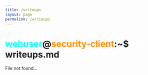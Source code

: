 ```yaml
---
title: /writeups
layout: page
permalink: /writeups
---
```


# <span style="color: cyan;">webuser</span>@<span style="color: darkorange;">security-client</span>:~$ <span style="color: white;">cat</span> writeups.md

File not found...